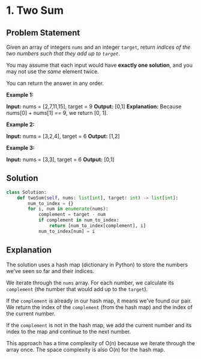 
# 1. Two Sum

## Problem Statement

Given an array of integers `nums` and an integer `target`, return *indices of the two numbers such that they add up to `target`*.

You may assume that each input would have **exactly one solution**, and you may not use the *same* element twice.

You can return the answer in any order.

**Example 1:**

**Input:** nums = [2,7,11,15], target = 9
**Output:** [0,1]
**Explanation:** Because nums[0] + nums[1] == 9, we return [0, 1].

**Example 2:**

**Input:** nums = [3,2,4], target = 6
**Output:** [1,2]

**Example 3:**

**Input:** nums = [3,3], target = 6
**Output:** [0,1]

## Solution

```python
class Solution:
    def twoSum(self, nums: list[int], target: int) -> list[int]:
        num_to_index = {}
        for i, num in enumerate(nums):
            complement = target - num
            if complement in num_to_index:
                return [num_to_index[complement], i]
            num_to_index[num] = i
```

## Explanation

The solution uses a hash map (dictionary in Python) to store the numbers we've seen so far and their indices.

We iterate through the `nums` array. For each number, we calculate its `complement` (the number that would add up to the `target`).

If the `complement` is already in our hash map, it means we've found our pair. We return the index of the `complement` (from the hash map) and the index of the current number.

If the `complement` is not in the hash map, we add the current number and its index to the map and continue to the next number.

This approach has a time complexity of O(n) because we iterate through the array once. The space complexity is also O(n) for the hash map.
